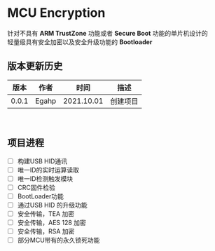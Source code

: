 # MCU Encryption

针对不具有 **ARM TrustZone** 功能或者 **Secure Boot** 功能的单片机设计的<br>
轻量级具有安全加密以及安全升级功能的 **Bootloader**
<br>

## 版本更新历史

版本|作者|时间|描述
----|----|----|----
0.0.1|Egahp|2021.10.01|创建项目

<br>

## 项目进程

- [ ] 构建USB HID通讯
- [ ] 唯一ID的实时运算读取
- [ ] 唯一ID检测触发模块
- [ ] CRC固件检验
- [ ] BootLoader功能
- [ ] 通过USB HID 的升级功能
- [ ] 安全传输，TEA 加密
- [ ] 安全传输，AES 128 加密
- [ ] 安全传输，RSA 加密
- [ ] 部分MCU带有的永久锁死功能
